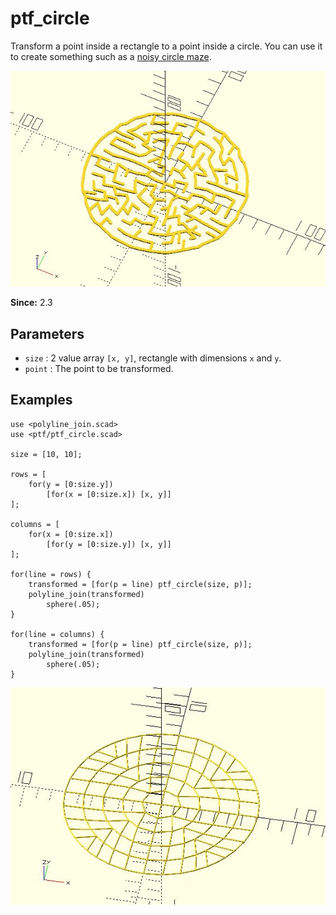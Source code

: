 # ptf_circle

Transform a point inside a rectangle to a point inside a circle. You can use it to create something such as a [noisy circle maze](https://github.com/JustinSDK/dotSCAD/blob/master/examples/maze/noisy_circle_maze.scad).

![ptf_circle](images/lib3x-ptf_circle-1.JPG)

**Since:** 2.3

## Parameters

- `size` : 2 value array `[x, y]`, rectangle with dimensions `x` and `y`.
- `point` : The point to be transformed.

## Examples

    use <polyline_join.scad>
    use <ptf/ptf_circle.scad>

    size = [10, 10];

    rows = [
        for(y = [0:size.y])
            [for(x = [0:size.x]) [x, y]]
    ];

    columns = [
        for(x = [0:size.x])
            [for(y = [0:size.y]) [x, y]]
    ];

    for(line = rows) {
        transformed = [for(p = line) ptf_circle(size, p)];
        polyline_join(transformed)
		    sphere(.05);
    }

    for(line = columns) {
        transformed = [for(p = line) ptf_circle(size, p)];
        polyline_join(transformed)
		    sphere(.05);
    }

![ptf_circle](images/lib3x-ptf_circle-2.JPG)
